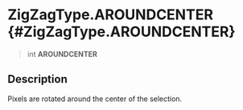ZigZagType.AROUNDCENTER {#ZigZagType.AROUNDCENTER}
=======================

> int **AROUNDCENTER**

Description
-----------

Pixels are rotated around the center of the selection.
